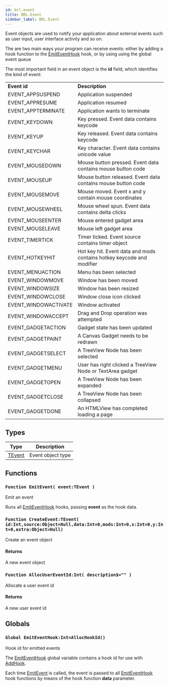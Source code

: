 ```yaml
---
id: brl.event
title: BRL.Event
sidebar_label: BRL.Event
---
```




Event objects are used to notify your application about external events such as user input, 
user interface activity and so on.

The are two main ways your program can receive events: either by adding a hook function to 
the [EmitEventHook](../../brl/brl.event/#global-emiteventhook-int-allochookid) hook, or by using using the global event queue

The most important field in an event object is the <b>id</b> field, which identifies the kind of 
event:

<table><tr><td> <b>Event id</b></td><td><b>Description</b></td></tr><tr><td>  EVENT_APPSUSPEND</td><td>Application suspended</td></tr><tr><td>  EVENT_APPRESUME</td><td>Application resumed</td></tr><tr><td>  EVENT_APPTERMINATE</td><td>Application wants to terminate</td></tr><tr><td>  EVENT_KEYDOWN</td><td>Key pressed. Event data contains keycode</td></tr><tr><td>  EVENT_KEYUP</td><td>Key released. Event data contains keycode</td></tr><tr><td>  EVENT_KEYCHAR</td><td>Key character. Event data contains unicode value</td></tr><tr><td>  EVENT_MOUSEDOWN</td><td>Mouse button pressed. Event data contains mouse button code</td></tr><tr><td>  EVENT_MOUSEUP</td><td>Mouse button released. Event data contains mouse button code</td></tr><tr><td>  EVENT_MOUSEMOVE</td><td>Mouse moved. Event x and y contain mouse coordinates</td></tr><tr><td>  EVENT_MOUSEWHEEL</td><td>Mouse wheel spun. Event data contains delta clicks</td></tr><tr><td>  EVENT_MOUSEENTER</td><td>Mouse entered gadget area</td></tr><tr><td>  EVENT_MOUSELEAVE</td><td>Mouse left gadget area</td></tr><tr><td>  EVENT_TIMERTICK</td><td>Timer ticked. Event source contains timer object</td></tr><tr><td>  EVENT_HOTKEYHIT</td><td>Hot key hit. Event data and mods contains hotkey keycode and modifier</td></tr><tr><td>  EVENT_MENUACTION</td><td>Menu has been selected</td></tr><tr><td>  EVENT_WINDOWMOVE</td><td>Window has been moved</td></tr><tr><td>  EVENT_WINDOWSIZE</td><td>Window has been resized</td></tr><tr><td>  EVENT_WINDOWCLOSE</td><td>Window close icon clicked</td></tr><tr><td>  EVENT_WINDOWACTIVATE</td><td>Window activated</td></tr><tr><td>  EVENT_WINDOWACCEPT</td><td>Drag and Drop operation was attempted</td></tr><tr><td>  EVENT_GADGETACTION</td><td>Gadget state has been updated</td></tr><tr><td>  EVENT_GADGETPAINT</td><td>A Canvas Gadget needs to be redrawn</td></tr><tr><td>  EVENT_GADGETSELECT</td><td>A TreeView Node has been selected</td></tr><tr><td>  EVENT_GADGETMENU</td><td>User has right clicked a TreeView Node or TextArea gadget</td></tr><tr><td>  EVENT_GADGETOPEN</td><td>A TreeView Node has been expanded</td></tr><tr><td>  EVENT_GADGETCLOSE</td><td>A TreeView Node has been collapsed</td></tr><tr><td>  EVENT_GADGETDONE</td><td>An HTMLView has completed loading a page</table>



## Types
| Type | Description |
|---|---|
| [TEvent](../../brl/brl.event/tevent) | Event object type |

## Functions

### `Function EmitEvent( event:TEvent )`

Emit an event


Runs all [EmitEventHook](../../brl/brl.event/#global-emiteventhook-int-allochookid) hooks, passing <b>event</b> as the hook data.



### `Function CreateEvent:TEvent( id:Int,source:Object=Null,data:Int=0,mods:Int=0,x:Int=0,y:Int=0,extra:Object=Null)`

Create an event object

#### Returns
A new event object



### `Function AllocUserEventId:Int( description$="" )`

Allocate a user event id

#### Returns
A new user event id



## Globals

### `Global EmitEventHook:Int=AllocHookId()`

Hook id for emitted events


The [EmitEventHook](../../brl/brl.event/#global-emiteventhook-int-allochookid) global variable contains a hook id for use with [AddHook](../../brl/brl.hook/#function-addhook-id-func-object-id-data-object-context-object-context-object-null-priority-0).

Each time [EmitEvent](../../brl/brl.event/#function-emitevent-event-tevent) is called, the event is passed to all [EmitEventHook](../../brl/brl.event/#global-emiteventhook-int-allochookid)
hook functions by means of the hook function <b>data</b> parameter.



